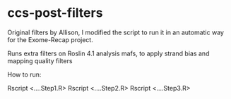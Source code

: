 # ccs-post-filters

Original filters by Allison, I modified the script to run it in an automatic way for the Exome-Recap project.


Runs extra filters on Roslin 4.1 analysis mafs, to apply strand bias and mapping quality filters 


How to run:

Rscript <....Step1.R>
Rscript <....Step2.R>
Rscript <....Step3.R>
